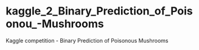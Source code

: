 # kaggle_2_Binary_Prediction_of_Poisonou_-Mushrooms
Kaggle competition - Binary Prediction of Poisonous Mushrooms
